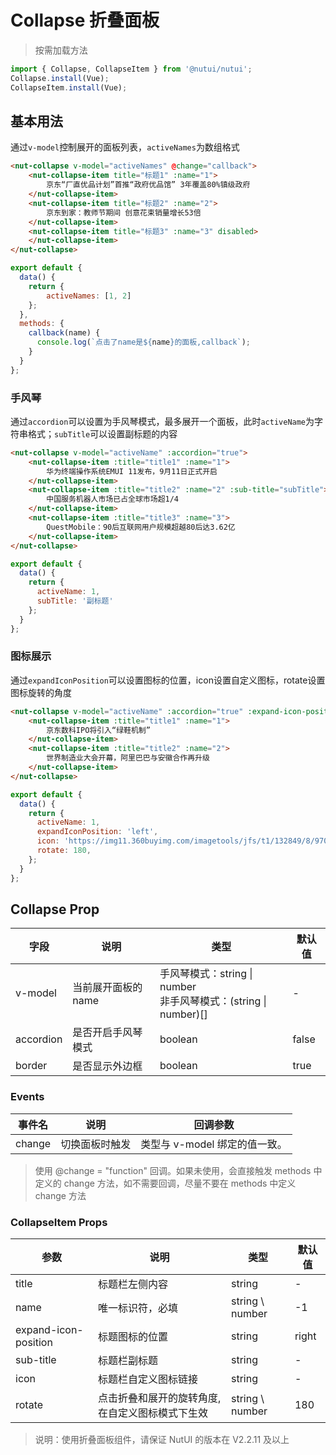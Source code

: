 # Collapse 折叠面板

> 按需加载方法

``` javascript
import { Collapse, CollapseItem } from '@nutui/nutui';
Collapse.install(Vue);
CollapseItem.install(Vue);
```
## 基本用法

通过`v-model`控制展开的面板列表，`activeNames`为数组格式

```html
<nut-collapse v-model="activeNames" @change="callback">
    <nut-collapse-item title="标题1" :name="1">
        京东“厂直优品计划”首推“政府优品馆” 3年覆盖80%镇级政府 
    </nut-collapse-item>
    <nut-collapse-item title="标题2" :name="2">
        京东到家：教师节期间 创意花束销量增长53倍 
    </nut-collapse-item>
    <nut-collapse-item title="标题3" :name="3" disabled>
    </nut-collapse-item>
</nut-collapse>
```

``` javascript
export default {
  data() {
    return {
        activeNames: [1, 2]
    };
  },
  methods: {
    callback(name) {
      console.log(`点击了name是${name}的面板,callback`);
    }
  }
};
```


### 手风琴

通过`accordion`可以设置为手风琴模式，最多展开一个面板，此时`activeName`为字符串格式；`subTitle`可以设置副标题的内容

```html
<nut-collapse v-model="activeName" :accordion="true">
    <nut-collapse-item :title="title1" :name="1">
        华为终端操作系统EMUI 11发布，9月11日正式开启 
    </nut-collapse-item>
    <nut-collapse-item :title="title2" :name="2" :sub-title="subTitle">
        中国服务机器人市场已占全球市场超1/4 
    </nut-collapse-item>
    <nut-collapse-item :title="title3" :name="3">
        QuestMobile：90后互联网用户规模超越80后达3.62亿 
    </nut-collapse-item>
</nut-collapse>
```

``` javascript
export default {
  data() {
    return {
      activeName: 1,
      subTitle: '副标题'
    };
  }
};
```


### 图标展示

通过`expandIconPosition`可以设置图标的位置，icon设置自定义图标，rotate设置图标旋转的角度

```html
<nut-collapse v-model="activeName" :accordion="true" :expand-icon-position="expandIconPosition" :icon="icon" :rotate="rotate">
    <nut-collapse-item :title="title1" :name="1">
        京东数科IPO将引入“绿鞋机制” 
    </nut-collapse-item>
    <nut-collapse-item :title="title2" :name="2">
        世界制造业大会开幕，阿里巴巴与安徽合作再升级
    </nut-collapse-item>
</nut-collapse>
```

``` javascript
export default {
  data() {
    return {
      activeName: 1,
      expandIconPosition: 'left',
      icon: 'https://img11.360buyimg.com/imagetools/jfs/t1/132849/8/9709/550/5f5f0d8aE802abee7/68bd02b3a52c3988.png'
      rotate: 180,
    };
  }
};
```

## Collapse Prop

| 字段 | 说明 | 类型 | 默认值
|----- | ----- | ----- | ----- 
| v-model | 当前展开面板的 name | 手风琴模式：string \| number<br>非手风琴模式：(string \| number)[] | - |
| accordion | 是否开启手风琴模式 | boolean | false |
| border | 是否显示外边框 | boolean | true |

### Events

| 事件名 | 说明 | 回调参数 |
|------|------|------|
| change | 切换面板时触发 | 类型与 v-model 绑定的值一致。 |

> 使用 @change = "function" 回调。如果未使用，会直接触发 methods 中定义的 change 方法，如不需要回调，尽量不要在 methods 中定义 change 方法

### CollapseItem Props
| 参数 | 说明 | 类型 | 默认值 | 
|------|------|------|------|
| title | 标题栏左侧内容 | string | - |
| name | 唯一标识符，必填 | string \ number | -1 |
| expand-icon-position | 标题图标的位置 | string | right |
| sub-title | 标题栏副标题 | string | - |
| icon | 标题栏自定义图标链接 | string | - |
| rotate | 点击折叠和展开的旋转角度,在自定义图标模式下生效 | string \ number | 180 |

> 说明：使用折叠面板组件，请保证 NutUI 的版本在 V2.2.11 及以上